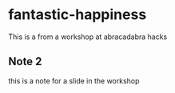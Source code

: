 # fantastic-happiness

This is a from a workshop at abracadabra hacks

## Note 2

this is a note for a slide in the workshop
